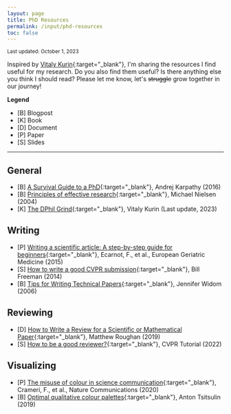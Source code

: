 ```yaml
---
layout: page
title: PhD Resources
permalink: /input/phd-resources
toc: false
---
```


<small>Last updated: October 1, 2023</small>

Inspired by [Vitaly Kurin](https://yobibyte.github.io/pages/productive-grad-school.html#productive-grad-school){:target="_blank"}, I'm sharing the resources I find useful for my research. Do you also find them useful? Is there anything else you think I should read? Please let me know, let's <s>struggle</s> grow together in our journey!

**Legend**
* [B] Blogpost
* [K] Book
* [D] Document
* [P] Paper
* [S] Slides

---

## General
* [B] [A Survival Guide to a PhD](https://karpathy.github.io/2016/09/07/phd/){:target="_blank"}, Andrej Karpathy (2016)
* [B] [Principles of effective research](https://michaelnielsen.org/blog/principles-of-effective-research/){:target="_blank"}, Michael Nielsen (2004)
* [K] [The DPhil Grind](https://yobibyte.github.io/dphil_grind.html){:target="_blank"}, Vitaly Kurin (Last update, 2023)

## Writing
* [P] [Writing a scientific article: A step-by-step guide for beginners](https://www.sciencedirect.com/science/article/pii/S1878764915001606#bib0080){:target="_blank"}, Ecarnot, F., et al., European Geriatric Medicine (2015)
* [S] [How to write a good CVPR submission](https://billf.mit.edu/sites/default/files/documents/cvprPapers.pdf){:target="_blank"}, Bill Freeman (2014)
* [B] [Tips for Writing Technical Papers](https://cs.stanford.edu/people/widom/paper-writing.html){:target="_blank"}, Jennifer Widom (2006) 

## Reviewing
* [D] [How to Write a Review for a Scientific or Mathematical Paper](https://cs.adelaide.edu.au/~yval/pdfs/MattRoughanWriteReview.pdf){:target="_blank"}, Matthew Roughan (2019)
* [S] [How to be a good reviewer?](https://cvpr2022.thecvf.com/sites/default/files/2021-11/How%20to%20be%20a%20good%20reviewer-tutorials%20for%20cvpr2022%20reviewers.pptx.pdf){:target="_blank"}, CVPR Tutorial (2022)

## Visualizing
* [P] [The misuse of colour in science communication](https://www.nature.com/articles/s41467-020-19160-7){:target="_blank"}, Crameri, F., et al., Nature Communications (2020)
* [B] [Optimal qualitative colour palettes](http://tsitsul.in/blog/coloropt/){:target="_blank"}, Anton Tsitsulin (2019)


